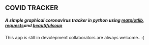 <h2>COVID TRACKER</h2>

<h5>A simple graphical coronavirus tracker in python using <a href="https://matplotlib.org/">matplotlib</a>, <a href="https://pypi.org/project/requests/">requests</a>and <a href="https://pypi.org/project/beautifulsoup4/">beautifulsoup</a></h5>

<p> This app is still in devolepment collaborators are always welcome.. :)</p>